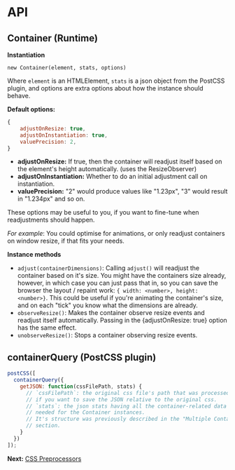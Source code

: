 # API

## Container (Runtime)

**Instantiation**

`new Container(element, stats, options)`

Where `element` is an HTMLElement, `stats` is a json object from the PostCSS
plugin, and options are extra options about how the instance should behave.

**Default options:**

```js
{
    adjustOnResize: true,
    adjustOnInstantiation: true,
    valuePrecision: 2,
}
```

* **adjustOnResize:** If true, then the container will readjust itself based on the
  element's height automatically. (uses the ResizeObserver)
* **adjustOnInstantiation:** Whether to do an initial adjustment call on instantiation.
* **valuePrecision:** "2" would produce values like "1.23px", "3" would result in
  "1.234px" and so on.

These options may be useful to you, if you want to fine-tune when readjustments
should happen.

_For example_: You could optimise for animations, or only readjust containers on
window resize, if that fits your needs.

**Instance methods**

* `adjust(containerDimensions)`: Calling `adjust()` will readjust the container
  based on it's size. You might have the containers size already, however, in which
  case you can just pass that in, so you can save the browser the layout / repaint
  work: `{ width: <number>, height: <number>}`. This could be useful if you're
  animating the container's size, and on each "tick" you know what the dimensions
  are already.
* `observeResize()`: Makes the container observe resize events and readjust
  itself automatically. Passing in the {adjustOnResize: true} option has the same
  effect.
* `unobserveResize()`: Stops a container observing resize events.

## containerQuery (PostCSS plugin)

```js
postCSS([
  containerQuery({
    getJSON: function(cssFilePath, stats) {
      // `cssFilePath`: the original css file's path that was processed. Useful
      // if you want to save the JSON relative to the original css.
      // `stats`: the json stats having all the container-related data
      // needed for the Container instances.
      // It's structure was previously described in the "Multiple Containers"
      // section.
    }
  })
]);
```

**Next:** [CSS Preprocessors](css-preprocessors.md)
